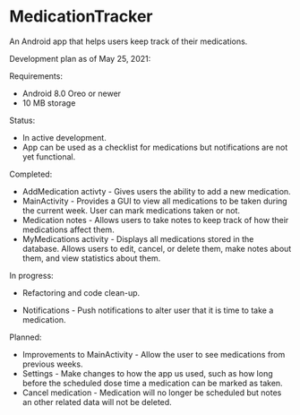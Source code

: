# MedicationTracker
An Android app that helps users keep track of their medications.

Development plan as of May 25, 2021:

Requirements:

  + Android 8.0 Oreo or newer
  + 10 MB storage

Status:
  
  + In active development.
  + App can be used as a checklist for medications but notifications are not yet functional.

Completed:

  + AddMedication activty - Gives users the ability to add a new medication.
  + MainActivity - Provides a GUI to view all medications to be taken during the current week. User can mark medications taken or not.
  + Medication notes - Allows users to take notes to keep track of how their medications affect them.
  + MyMedications activity - Displays all medications stored in the database. Allows users to edit, cancel, or delete them, make notes about them, and view statistics about them.

In progress:

  + Refactoring and code clean-up.

  + Notifications - Push notifications to alter user that it is time to take a medication.

Planned:

  + Improvements to MainActivity - Allow the user to see medications from previous weeks.
  + Settings - Make changes to how the app us used, such as how long before the scheduled dose time a medication can be marked as taken.
  + Cancel medication - Medication will no longer be scheduled but notes an other related data will not be deleted.
